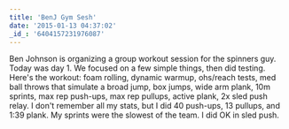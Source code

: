 ```yaml
---
title: 'BenJ Gym Sesh'
date: '2015-01-13 04:37:02'
_id_: '6404157231976087'
---
```


Ben Johnson is organizing a group workout session for the spinners guy.
Today was day 1. We focused on a few simple things, then did testing.
Here's the workout: foam rolling, dynamic warmup, ohs/reach tests, med ball
throws that simulate a broad jump, box jumps, wide arm plank, 10m sprints,
max rep push-ups, max rep pullups, active plank, 2x sled push relay. I
don't remember all my stats, but I did 40 push-ups, 13 pullups, and 1:39
plank. My sprints were the slowest of the team. I did OK in sled push.
